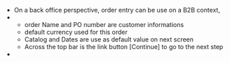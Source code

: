 - On a back office perspective, order entry can be use on a B2B context,
- <ul>
    <li>order Name and PO number are customer informations</li>
    <li>default currency used for this order</li>
    <li>Catalog and Dates are use as default value on next screen</li>
    <li>Across the top bar is the link button [Continue] to go to the next step</li>
  </ul>
-